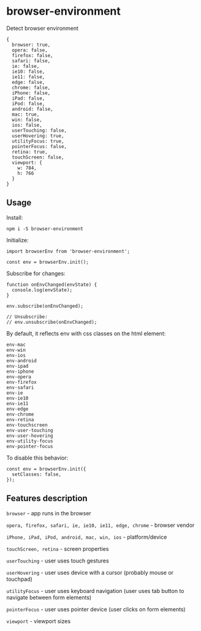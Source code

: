 # browser-environment

Detect browser environment

```
{
  browser: true,
  opera: false,
  firefox: false,
  safari: false,
  ie: false,
  ie10: false,
  ie11: false,
  edge: false,
  chrome: false,
  iPhone: false,
  iPad: false,
  iPod: false,
  android: false,
  mac: true,
  win: false,
  ios: false,
  userTouching: false,
  userHovering: true,
  utilityFocus: true,
  pointerFocus: false,
  retina: true,
  touchScreen: false,
  viewport: {
    w: 784,
    h: 766
  }
}
```

## Usage

Install:

```
npm i -S browser-environment
```

Initialize:

```
import browserEnv from 'browser-environment';

const env = browserEnv.init();
```

Subscribe for changes:

```
function onEnvChanged(envState) {
  console.log(envState);
}

env.subscribe(onEnvChanged);

// Unsubscribe:
// env.unsubscribe(onEnvChanged);
```

By default, it reflects env with css classes on the html element:

```
env-mac
env-win
env-ios
env-android
env-ipad
env-iphone
env-opera
env-firefox
env-safari
env-ie
env-ie10
env-ie11
env-edge
env-chrome
env-retina
env-touchscreen
env-user-touching
env-user-hovering
env-utility-focus
env-pointer-focus
```

To disable this behavior:

```
const env = browserEnv.init({
  setClasses: false,
});
```

## Features description

```browser``` - app runs in the browser

```opera, firefox, safari, ie, ie10, ie11, edge, chrome``` - browser vendor

```iPhone, iPad, iPod, android, mac, win, ios``` - platform/device

```touchScreen, retina``` - screen properties

```userTouching``` - user uses touch gestures

```userHovering``` - user uses device with a cursor (probably mouse or touchpad)

```utilityFocus``` - user uses keyboard navigation (user uses tab button to navigate between form elements)

```pointerFocus``` - user uses pointer device (user clicks on form elements)

```viewport``` - viewport sizes
